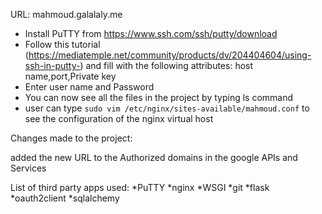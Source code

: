 URL: mahmoud.galalaly.me

* Install PuTTY from https://www.ssh.com/ssh/putty/download
* Follow this tutorial
(https://mediatemple.net/community/products/dv/204404604/using-ssh-in-putty-)
and fill with the following attributes:
  host name,port,Private key
* Enter user name and Password
* You can now see all the files in the project by typing ls command
* user can type `sudo vim /etc/nginx/sites-available/mahmoud.conf`
 to see the configuration of the nginx virtual host


Changes made to the project:

added the new URL to the Authorized domains in the google APIs and Services


List of third party apps used:
*PuTTY
*nginx
*WSGI
*git
*flask
*oauth2client
*sqlalchemy
